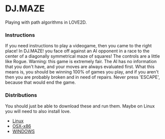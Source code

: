 DJ.MAZE
========

Playing with path algorithms in LOVE2D.

### Instructions

If you need instructions to play a videogame, then you came to the right place!
In DJ.MAZE! you face off against an AI opponent in a race to the center of a
diagonally symmetrical maze of squares! The controls are a little like Rogue.
Warning: this game is extremely fair. The AI has no information that you don't
have, and your moves are always evaluated first. What this means is, you should
be winning 100% of games you play, and if you aren't then you are probably broken
and in need of repairs. Never press 'ESCAPE', because that would end the game.

### Distributions

You should just be able to download these and run them. Maybe on Linux you will need to also install love.

- [Linux][0]
- [OSX-x86][1]
- [WINDOWS][2]

[0]: http://example.com
[1]: http://example.com
[2]: http://example.com

